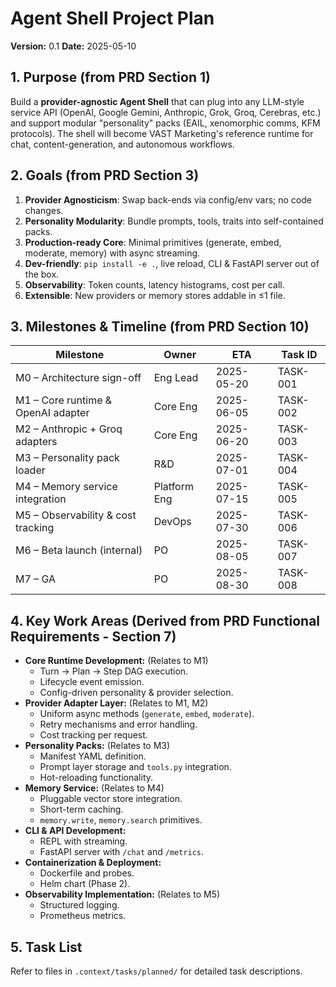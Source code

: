 # Agent Shell Project Plan

**Version:** 0.1
**Date:** 2025-05-10

## 1. Purpose (from PRD Section 1)

Build a **provider-agnostic Agent Shell** that can plug into any LLM-style service API (OpenAI, Google Gemini, Anthropic, Grok, Groq, Cerebras, etc.) and support modular "personality" packs (EAIL, xenomorphic comms, KFM protocols). The shell will become VAST Marketing's reference runtime for chat, content-generation, and autonomous workflows.

## 2. Goals (from PRD Section 3)

1.  **Provider Agnosticism**: Swap back-ends via config/env vars; no code changes.
2.  **Personality Modularity**: Bundle prompts, tools, traits into self-contained packs.
3.  **Production-ready Core**: Minimal primitives (generate, embed, moderate, memory) with async streaming.
4.  **Dev-friendly**: `pip install -e .`, live reload, CLI & FastAPI server out of the box.
5.  **Observability**: Token counts, latency histograms, cost per call.
6.  **Extensible**: New providers or memory stores addable in ≤1 file.

## 3. Milestones & Timeline (from PRD Section 10)

| Milestone                          | Owner        | ETA        | Task ID   |
| ---------------------------------- | ------------ | ---------- | --------- |
| M0 – Architecture sign-off         | Eng Lead     | 2025-05-20 | TASK-001  |
| M1 – Core runtime & OpenAI adapter | Core Eng     | 2025-06-05 | TASK-002  |
| M2 – Anthropic + Groq adapters     | Core Eng     | 2025-06-20 | TASK-003  |
| M3 – Personality pack loader       | R&D          | 2025-07-01 | TASK-004  |
| M4 – Memory service integration    | Platform Eng | 2025-07-15 | TASK-005  |
| M5 – Observability & cost tracking | DevOps       | 2025-07-30 | TASK-006  |
| M6 – Beta launch (internal)        | PO           | 2025-08-05 | TASK-007  |
| M7 – GA                            | PO           | 2025-08-30 | TASK-008  |

## 4. Key Work Areas (Derived from PRD Functional Requirements - Section 7)

*   **Core Runtime Development:** (Relates to M1)
    *   Turn → Plan → Step DAG execution.
    *   Lifecycle event emission.
    *   Config-driven personality & provider selection.
*   **Provider Adapter Layer:** (Relates to M1, M2)
    *   Uniform async methods (`generate`, `embed`, `moderate`).
    *   Retry mechanisms and error handling.
    *   Cost tracking per request.
*   **Personality Packs:** (Relates to M3)
    *   Manifest YAML definition.
    *   Prompt layer storage and `tools.py` integration.
    *   Hot-reloading functionality.
*   **Memory Service:** (Relates to M4)
    *   Pluggable vector store integration.
    *   Short-term caching.
    *   `memory.write`, `memory.search` primitives.
*   **CLI & API Development:**
    *   REPL with streaming.
    *   FastAPI server with `/chat` and `/metrics`.
*   **Containerization & Deployment:**
    *   Dockerfile and probes.
    *   Helm chart (Phase 2).
*   **Observability Implementation:** (Relates to M5)
    *   Structured logging.
    *   Prometheus metrics.

## 5. Task List

Refer to files in `.context/tasks/planned/` for detailed task descriptions. 